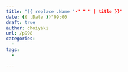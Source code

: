 ```yaml
---
title: "{{ replace .Name "-" " " | title }}"
date: {{ .Date }}"09:00
draft: true
author: choiyaki
url: /p998
categories:
  - 
tags:
  - 

---
```


